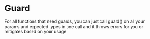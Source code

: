 # Guard
For all functions that need guards, you can just call guard() on all your params and expected types in one call and it throws errors for you or mitigates based on your usage
